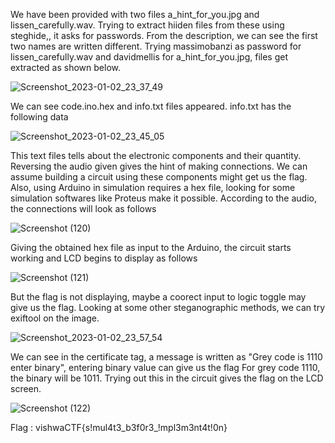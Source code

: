 We have been provided with two files a_hint_for_you.jpg and lissen_carefully.wav. Trying to extract hiiden files from these using steghide,, it asks for passwords.
From the description, we can see the first two names are written different. Trying massimobanzi as password for lissen_carefully.wav and davidmellis for a_hint_for_you.jpg, files get extracted as shown below.

![Screenshot_2023-01-02_23_37_49](https://user-images.githubusercontent.com/111695465/210266885-4e006527-0001-4890-ad5d-7911c641eaa4.png)

We can see code.ino.hex and info.txt files appeared. info.txt has the following data

![Screenshot_2023-01-02_23_45_05](https://user-images.githubusercontent.com/111695465/210266957-84d62543-bf82-487f-a10d-fc113c626b7d.png)

This text files tells about the electronic components and their quantity. 
Reversing the audio given gives the hint of making connections. We can assume building a circuit using these components might get us the flag. Also, using Arduino in simulation requires a hex file, looking for some simulation softwares like Proteus make it possible.
According to the audio, the connections will look as follows

![Screenshot (120)](https://user-images.githubusercontent.com/111695465/210267486-3de69a67-9b3a-462d-adff-8e465922cacf.png)

Giving the obtained hex file as input to the Arduino, the circuit starts working and LCD begins to display as follows

![Screenshot (121)](https://user-images.githubusercontent.com/111695465/210267663-08a39440-9d0e-4ca5-b018-076c271b90ff.png)

But the flag is not displaying, maybe a coorect input to logic toggle may give us the flag. Looking at some other steganographic methods, we can try exiftool on the image.

![Screenshot_2023-01-02_23_57_54](https://user-images.githubusercontent.com/111695465/210267873-a30e0118-e388-4324-a8e1-e2e0e56d3b89.png)

We can see in the certificate tag, a message is written as "Grey code is 1110 enter binary", entering binary value can give us the flag
For grey code 1110, the binary will be 1011. Trying out this in the circuit gives the flag on the LCD screen.

![Screenshot (122)](https://user-images.githubusercontent.com/111695465/210268136-a644cb04-aaca-4865-a632-13b9214efba4.png)

Flag : vishwaCTF{s!mul4t3_b3f0r3_!mpl3m3nt4t!0n} 

